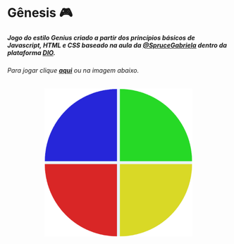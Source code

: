 # Gênesis :video_game:

##### Jogo do estilo Genius criado a partir dos princípios básicos de Javascript, HTML e CSS baseado na aula da [@SpruceGabriela](https://github.com/SpruceGabriela) dentro da plataforma [DIO](https://digitalinnovation.one).

###### Para jogar clique [**aqui**](https://febatis.github.io/Genesis/) ou na imagem abaixo.

<p align='center'>
    <a href="https://febatis.github.io/Genesis/"/>
    <img src="https://github.com/febatis/Genesis/blob/main/genesis.png" alt="Jogo gênesis" style="zoom:67%;"/>
</p>


